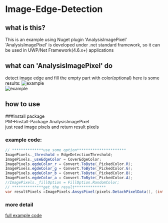 # Image-Edge-Detection
## what is this?  
This is an example using Nuget plugin 'AnalysisImagePixel'  
'AnalysisImagePixel' is developed under .net standard framework, so it can be used in UWP/Net Framework(4.6.x+) applications
## what can 'AnalysisImagePixel' do
detect image edge and fill the empty part with color(optional)
here is some results:
![example](https://www.songshizhao.com/editor/attached/image/20200105/20200105152045_0262.png)  
![example](https://www.songshizhao.com/editor/attached/image/20200105/20200105152104_3705.png)  
## how to use
###install package  
PM->Install-Package AnalysisImagePixel  
just read image pixels and return result pixels  
### example code:
``` csharp
// **************use some option**********************
ImagePixels._threshold = EdgeDetectionThreshold;
ImagePixels._useEdgeColor = CoverEdgeColor;
ImagePixels.egdeColor_r = Convert.ToByte(_PickedColor.R);
ImagePixels.egdeColor_g = Convert.ToByte(_PickedColor.G);
ImagePixels.egdeColor_b = Convert.ToByte(_PickedColor.B);
ImagePixels.egdeColor_a = Convert.ToByte(_PickedColor.A);
//ImagePixels._fillOption = FillOption.RandomColor;
// **************get the result**************
var resultPixels =ImagePixels.AnsysPixel(pixels.DetachPixelData(), (int)bitmapDecoder.PixelWidth, (int)bitmapDecoder.PixelHeight);
```
### more detail
[full example code](https://github.com/songshizhao/Image-Edge-Detection/blob/master/CropImage/CropImage/MainPage.xaml.cs "how to use")



